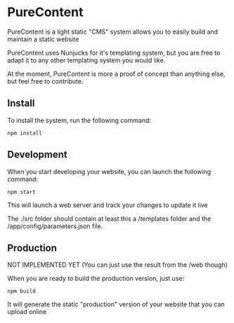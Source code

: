 # PureContent

PureContent is a light static "CMS" system allows you to easily build and maintain a static website

PureContent uses Nunjucks for it's templating system, but you are free to adapt it to any other templating system you would like.

At the moment, PureContent is more a proof of concept than anything else, but feel free to contribute.

## Install

To install the system, run the following command:

```npm install```

## Development

When you start developing your website, you can launch the following command:

```npm start```

This will launch a web server and track your changes to update it live

The ./src folder should contain at least this a /templates folder and the /app/config/parameters.json file.

## Production

NOT IMPLEMENTED YET (You can just use the result from the /web though)

When you are ready to build the production version, just use:

```npm build``` 

It will generate the static "production" version of your website that you can upload online


